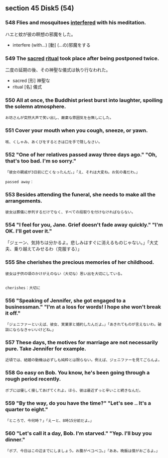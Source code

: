 ## section 45 Disk5 (54) 

###  548 Flies and mosquitoes [interfered](/words/interfere.md) with his meditation. 
ハエと蚊が彼の瞑想の邪魔をした。
- interfere (with...) [動] (...の)邪魔をする

###  549 The [sacred](/words/sacred.md) [ritual](/words/ritual.md) took place after being postponed twice. 
二度の延期の後、その神聖な儀式は執り行なわれた。
- sacred [形] 神聖な
- ritual [名] 儀式

###  550 All at once, the Buddhist priest burst into laughter, spoiling the solemn atmosphere. 
```
お坊さんが突然大声で笑い出し、厳粛な雰囲気を台無しにした。
```


###  551 Cover your mouth when you cough, sneeze, or yawn. 
```
咳、くしゃみ、あくびをするときは口を手で隠しなさい。
```

###  552 "One of her relatives passed away three days ago." "Oh, that's too bad. I'm so sorry." 
```
「彼女の親戚が3日前に亡くなったんだ。」「え、それは大変ね。お気の毒だわ。」

passed away：
```

###  553 Besides attending the funeral, she needs to make all the arrangements. 
```
彼女は葬儀に参列するだけでなく、すべての段取りを付けなければならない。
```

###  554 "I feel for you, Jane. Grief doesn't fade away quickly." "I'm OK. I'll get over it." 
「ジェーン、気持ちは分かるよ。悲しみはすぐに消えるものじゃない。」「大丈夫、乗り越えてみせるわ（克服する）」

###  555 She cherishes the precious memories of her childhood. 
```
彼女は子供の頃のかけがえのない（大切な）思い出を大切にしている。


cherishes：大切に
```

###  556 "Speaking of Jennifer, she got engaged to a businessman." "I'm at a loss for words! I hope she won't break it off." 
```
「ジェニファーといえば、彼女、実業家と婚約したんだよ。」「あきれてものが言えないわ。破談にならなきゃいいけどね。」
```

###  557 These days, the motives for marriage are not necessarily pure. Take Jennifer for example. 
```
近頃では、結婚の動機は必ずしも純粋とは限らない。例えば、ジェニファーを見てごらんよ。
```

###  558 Go easy on Bob. You know, he's been going through a rough period recently. 
```
ボブには優しく接してあげてくれよ。ほら、彼は最近ずっと辛いこと続きなんだ。
```

###  559 "By the way, do you have the time?" "Let's see .. It's a quarter to eight." 
```
「ところで、今何時？」「えーと、8時15分前だよ。」
```

###  560 "Let's call it a day, Bob. I'm starved." "Yep. I'll buy you dinner." 
```
「ボブ、今日はこの辺までにしましょう。お腹がペコペコ。」「ああ。晩飯は僕がおごるよ。」
```

